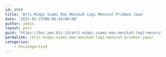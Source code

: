 ```yaml
---
id: 8998
title: 'Arti Mimpi Suami Mau Menikah Lagi Menurut Primbon Jawa'
date: '2023-03-13T06:09:43+00:00'
author: admin
layout: post
guid: 'https://bos.awn.biz.id/arti-mimpi-suami-mau-menikah-lagi-menurut-primbon-jawa/'
permalink: /arti-mimpi-suami-mau-menikah-lagi-menurut-primbon-jawa/
categories:
    - Uncategorized
---
```



